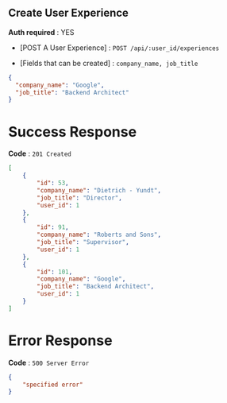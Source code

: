 ## Create User Experience

**Auth required** : YES

* [POST A User Experience] : `POST /api/:user_id/experiences`

* [Fields that can be created] :  `company_name, job_title`

```json
{
  "company_name": "Google",
  "job_title": "Backend Architect"
}
```

# Success Response

**Code** : `201 Created`

```json
[
    {
        "id": 53,
        "company_name": "Dietrich - Yundt",
        "job_title": "Director",
        "user_id": 1
    },
    {
        "id": 91,
        "company_name": "Roberts and Sons",
        "job_title": "Supervisor",
        "user_id": 1
    },
    {
        "id": 101,
        "company_name": "Google",
        "job_title": "Backend Architect",
        "user_id": 1
    }
]
```

# Error Response

**Code** : `500 Server Error`

```json
{
 	"specified error"
}
```